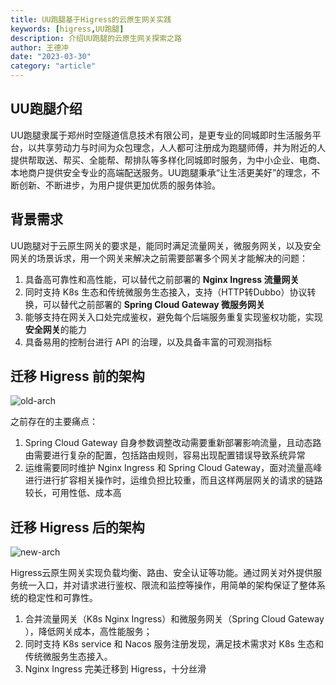 ```yaml
---
title: UU跑腿基于Higress的云原生网关实践
keywords: [higress,UU跑腿]
description: 介绍UU跑腿的云原生网关探索之路
author: 王德冲
date: "2023-03-30"
category: "article"
---
```


## UU跑腿介绍

UU跑腿隶属于郑州时空隧道信息技术有限公司，是更专业的同城即时生活服务平台，以共享劳动力与时间为众包理念，人人都可注册成为跑腿师傅，并为附近的人提供帮取送、帮买、全能帮、帮排队等多样化同城即时服务，为中小企业、电商、本地商户提供安全专业的高端配送服务。UU跑腿秉承“让生活更美好”的理念，不断创新、不断进步，为用户提供更加优质的服务体验。

## 背景需求

UU跑腿对于云原生网关的要求是，能同时满足流量网关，微服务网关，以及安全网关的场景诉求，用一个网关来解决之前需要部署多个网关才能解决的问题：

1. 具备高可靠性和高性能，可以替代之前部署的 **Nginx Ingress 流量网关**
2. 同时支持 K8s 生态和传统微服务生态接入，支持（HTTP转Dubbo）协议转换，可以替代之前部署的 **Spring Cloud Gateway 微服务网关**
3. 能够支持在网关入口处完成鉴权，避免每个后端服务重复实现鉴权功能，实现**安全网关**的能力
4. 具备易用的控制台进行 API 的治理，以及具备丰富的可观测指标


## 迁移 Higress 前的架构

![old-arch](https://img.alicdn.com/imgextra/i1/O1CN016p6RZz21KwDVA9Gz5_!!6000000006967-2-tps-1014-431.png)

之前存在的主要痛点：

1. Spring Cloud Gateway 自身参数调整改动需要重新部署影响流量，且动态路由需要进行复杂的配置，包括路由规则，容易出现配置错误导致系统异常
2. 运维需要同时维护 Nginx Ingress 和 Spring Cloud Gateway，面对流量高峰进行进行扩容相关操作时，运维负担比较重，而且这样两层网关的请求的链路较长，可用性低、成本高


## 迁移 Higress 后的架构

![new-arch](https://img.alicdn.com/imgextra/i3/O1CN01tCWvwN22sCbD7DmqA_!!6000000007175-2-tps-1014-420.png)

Higress云原生网关实现负载均衡、路由、安全认证等功能。通过网关对外提供服务统一入口，并对请求进行鉴权、限流和监控等操作，用简单的架构保证了整体系统的稳定性和可靠性。

1. 合并流量网关（K8s Nginx Ingress）和微服务网关（Spring Cloud Gateway ），降低网关成本，高性能服务；
2. 同时支持 K8s service 和 Nacos 服务注册发现，满足技术需求对 K8s 生态和传统微服务生态接入。
3. Nginx Ingress 完美迁移到 Higress，十分丝滑
